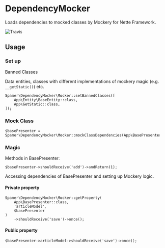 # DependencyMocker
Loads dependencies to mocked classes by Mockery for Nette Framework.

![](https://travis-ci.org/Spameri/DependencyMocker.svg?branch=master "Travis")

## Usage

### Set up

Banned Classes

Data entities, classes with different implementations of mockery magic (e.g. `__getStatic()`) etc.

```
Spamer\DependencyMocker\Mocker::setBannedClasses([
	App\Entity\BaseEntity::class,
	App\GetStatic::class,
]);
```

### Mock Class
```
$basePresenter = Spamer\DependencyMocker\Mocker::mockClassDependencies(App\BasePresenter::class);
```

### Magic

Methods in BasePresenter:
```
$basePresenter->shouldReceive('add')->andReturn(1);
```

Accessing dependencies of BasePresenter and setting up Mockery logic.

#### Private property
```
Spamer\DependencyMocker\Mocker::getProperty(
	App\BasePresenter::class, 
	'articleModel', 
	$basePresenter
)
	->shouldReceive('save')->once();
```

#### Public property
```
$basePresenter->articleModel->shouldReceive('save')->once();
```
